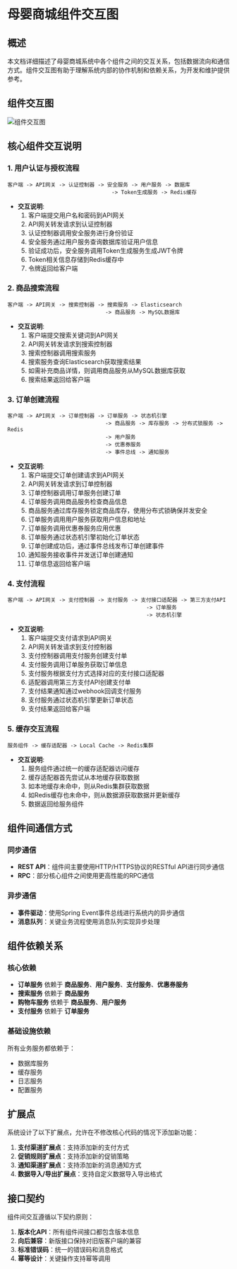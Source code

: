# 母婴商城组件交互图

## 概述

本文档详细描述了母婴商城系统中各个组件之间的交互关系，包括数据流向和通信方式。组件交互图有助于理解系统内部的协作机制和依赖关系，为开发和维护提供参考。

## 组件交互图

![组件交互图](./diagrams/component-diagram.png)

## 核心组件交互说明

### 1. 用户认证与授权流程

```
客户端 -> API网关 -> 认证控制器 -> 安全服务 -> 用户服务 -> 数据库
                                 -> Token生成服务 -> Redis缓存
```

- **交互说明**:
  1. 客户端提交用户名和密码到API网关
  2. API网关转发请求到认证控制器
  3. 认证控制器调用安全服务进行身份验证
  4. 安全服务通过用户服务查询数据库验证用户信息
  5. 验证成功后，安全服务调用Token生成服务生成JWT令牌
  6. Token相关信息存储到Redis缓存中
  7. 令牌返回给客户端

### 2. 商品搜索流程

```
客户端 -> API网关 -> 搜索控制器 -> 搜索服务 -> Elasticsearch
                               -> 商品服务 -> MySQL数据库
```

- **交互说明**:
  1. 客户端提交搜索关键词到API网关
  2. API网关转发请求到搜索控制器
  3. 搜索控制器调用搜索服务
  4. 搜索服务查询Elasticsearch获取搜索结果
  5. 如需补充商品详情，则调用商品服务从MySQL数据库获取
  6. 搜索结果返回给客户端

### 3. 订单创建流程

```
客户端 -> API网关 -> 订单控制器 -> 订单服务 -> 状态机引擎
                               -> 商品服务 -> 库存服务 -> 分布式锁服务 -> Redis
                               -> 用户服务
                               -> 优惠券服务
                               -> 事件总线 -> 通知服务
```

- **交互说明**:
  1. 客户端提交订单创建请求到API网关
  2. API网关转发请求到订单控制器
  3. 订单控制器调用订单服务创建订单
  4. 订单服务调用商品服务检查商品信息
  5. 商品服务通过库存服务锁定商品库存，使用分布式锁确保并发安全
  6. 订单服务调用用户服务获取用户信息和地址
  7. 订单服务调用优惠券服务应用优惠
  8. 订单服务通过状态机引擎初始化订单状态
  9. 订单创建成功后，通过事件总线发布订单创建事件
  10. 通知服务接收事件并发送订单创建通知
  11. 订单信息返回给客户端

### 4. 支付流程

```
客户端 -> API网关 -> 支付控制器 -> 支付服务 -> 支付接口适配器 -> 第三方支付API
                                            -> 订单服务
                                            -> 状态机引擎
```

- **交互说明**:
  1. 客户端提交支付请求到API网关
  2. API网关转发请求到支付控制器
  3. 支付控制器调用支付服务创建支付单
  4. 支付服务调用订单服务获取订单信息
  5. 支付服务根据支付方式选择对应的支付接口适配器
  6. 适配器调用第三方支付API创建支付单
  7. 支付结果通知通过webhook回调支付服务
  8. 支付服务通过状态机引擎更新订单状态
  9. 支付结果返回给客户端

### 5. 缓存交互流程

```
服务组件 -> 缓存适配器 -> Local Cache -> Redis集群
```

- **交互说明**:
  1. 服务组件通过统一的缓存适配器访问缓存
  2. 缓存适配器首先尝试从本地缓存获取数据
  3. 如本地缓存未命中，则从Redis集群获取数据
  4. 如Redis缓存也未命中，则从数据源获取数据并更新缓存
  5. 数据返回给服务组件

## 组件间通信方式

### 同步通信

- **REST API**：组件间主要使用HTTP/HTTPS协议的RESTful API进行同步通信
- **RPC**：部分核心组件之间使用更高性能的RPC通信

### 异步通信

- **事件驱动**：使用Spring Event事件总线进行系统内的异步通信
- **消息队列**：关键业务流程使用消息队列实现异步处理

## 组件依赖关系

### 核心依赖

- **订单服务** 依赖于 **商品服务**、**用户服务**、**支付服务**、**优惠券服务**
- **搜索服务** 依赖于 **商品服务**
- **购物车服务** 依赖于 **商品服务**、**用户服务**
- **支付服务** 依赖于 **订单服务**

### 基础设施依赖

所有业务服务都依赖于：
- 数据库服务
- 缓存服务
- 日志服务
- 配置服务

## 扩展点

系统设计了以下扩展点，允许在不修改核心代码的情况下添加新功能：

1. **支付渠道扩展点**：支持添加新的支付方式
2. **促销规则扩展点**：支持添加新的促销策略
3. **通知渠道扩展点**：支持添加新的消息通知方式
4. **数据导入/导出扩展点**：支持自定义数据导入导出格式

## 接口契约

组件间交互遵循以下契约原则：

1. **版本化API**：所有组件间接口都包含版本信息
2. **向后兼容**：新版接口保持对旧版客户端的兼容
3. **标准错误码**：统一的错误码和消息格式
4. **幂等设计**：关键操作支持幂等调用 